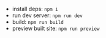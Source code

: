 - install deps: `npm i`
- run dev server: `npm run dev`
- build: `npm run build`
- preview built site: `npm run preview`
